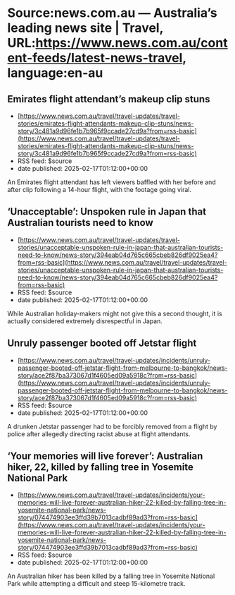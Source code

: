 # Source:news.com.au — Australia’s leading news site | Travel, URL:https://www.news.com.au/content-feeds/latest-news-travel, language:en-au

## Emirates flight attendant’s makeup clip stuns
 - [https://www.news.com.au/travel/travel-updates/travel-stories/emirates-flight-attendants-makeup-clip-stuns/news-story/3c481a9d96fe1b7b965f9ccade27cd9a?from=rss-basic](https://www.news.com.au/travel/travel-updates/travel-stories/emirates-flight-attendants-makeup-clip-stuns/news-story/3c481a9d96fe1b7b965f9ccade27cd9a?from=rss-basic)
 - RSS feed: $source
 - date published: 2025-02-17T01:12:00+00:00

An Emirates flight attendant has left viewers baffled with her before and after clip following a 14-hour flight, with the footage going viral.

## ‘Unacceptable’: Unspoken rule in Japan that Australian tourists need to know
 - [https://www.news.com.au/travel/travel-updates/travel-stories/unacceptable-unspoken-rule-in-japan-that-australian-tourists-need-to-know/news-story/394eab04d765c665cbeb826df9025ea4?from=rss-basic](https://www.news.com.au/travel/travel-updates/travel-stories/unacceptable-unspoken-rule-in-japan-that-australian-tourists-need-to-know/news-story/394eab04d765c665cbeb826df9025ea4?from=rss-basic)
 - RSS feed: $source
 - date published: 2025-02-17T01:12:00+00:00

While Australian holiday-makers might not give this a second thought, it is actually considered extremely disrespectful in Japan.

## Unruly passenger booted off Jetstar flight
 - [https://www.news.com.au/travel/travel-updates/incidents/unruly-passenger-booted-off-jetstar-flight-from-melbourne-to-bangkok/news-story/ace2f87ba373067d1f4605ed09a5918c?from=rss-basic](https://www.news.com.au/travel/travel-updates/incidents/unruly-passenger-booted-off-jetstar-flight-from-melbourne-to-bangkok/news-story/ace2f87ba373067d1f4605ed09a5918c?from=rss-basic)
 - RSS feed: $source
 - date published: 2025-02-17T01:12:00+00:00

A drunken Jetstar passenger had to be forcibly removed from a flight by police after allegedly directing racist abuse at flight attendants.

## ‘Your memories will live forever’: Australian hiker, 22, killed by falling tree in Yosemite National Park
 - [https://www.news.com.au/travel/travel-updates/incidents/your-memories-will-live-forever-australian-hiker-22-killed-by-falling-tree-in-yosemite-national-park/news-story/074474903ee3ffd39b7013cadbf89ad3?from=rss-basic](https://www.news.com.au/travel/travel-updates/incidents/your-memories-will-live-forever-australian-hiker-22-killed-by-falling-tree-in-yosemite-national-park/news-story/074474903ee3ffd39b7013cadbf89ad3?from=rss-basic)
 - RSS feed: $source
 - date published: 2025-02-17T01:12:00+00:00

An Australian hiker has been killed by a falling tree in Yosemite National Park while attempting a difficult and steep 15-kilometre track.

